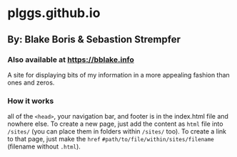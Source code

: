 # plggs.github.io
## By: Blake Boris & Sebastion Strempfer
### Also available at https://bblake.info
A site for displaying bits of my information in a more appealing fashion than ones and zeros.

### How it works
all of the `<head>`, your navigation bar, and footer is in the index.html file and nowhere else. 
To create a new page, just add the content as `html` file into `/sites/` (you can place them in folders within `/sites/` too). 
To create a link to that page, just make the `href` `#path/to/file/within/sites/filename` (filename without `.html`).
